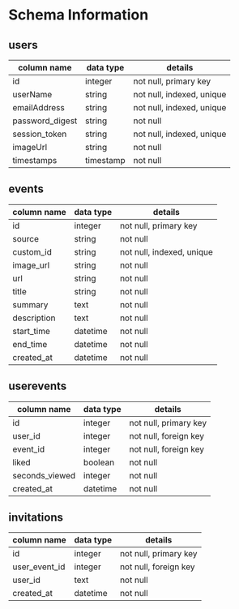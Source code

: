# Schema Information

## users
column name     | data type | details
----------------|-----------|-----------------------
id              | integer   | not null, primary key
userName        | string    | not null, indexed, unique
emailAddress    | string    | not null, indexed, unique
password_digest | string    | not null
session_token   | string    | not null, indexed, unique
imageUrl        | string    | not null
timestamps      | timestamp | not null

## events
column name     | data type | details
----------------|-----------|-----------------------
id              | integer   | not null, primary key
source          | string    | not null
custom_id       | string    | not null, indexed, unique
image_url       | string    | not null
url             | string    | not null
title           | string    | not null
summary         | text      | not null
description     | text      | not null
start_time      | datetime  | not null
end_time        | datetime  | not null
created_at      | datetime  | not null

## userevents
column name     | data type | details
----------------|-----------|-----------------------
id              | integer   | not null, primary key
user_id         | integer   | not null, foreign key
event_id        | integer   | not null, foreign key
liked           | boolean   | not null
seconds_viewed  | integer   | not null
created_at      | datetime  | not null

## invitations
column name     | data type | details
----------------|-----------|-----------------------
id              | integer   | not null, primary key
user_event_id    | integer   | not null, foreign key
user_id         | text      | not null
created_at      | datetime  | not null
